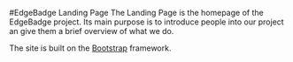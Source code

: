 #EdgeBadge Landing Page
The Landing Page is the homepage of the EdgeBadge project. Its main purpose is to introduce people into our project an give them a brief overview of what we do.
<p>
The site is built on the <a href="http://getbootstrap.com/">Bootstrap</a> framework.